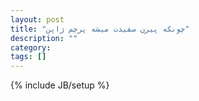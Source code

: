 ```yaml
---
layout: post
title: "چونکه پیرن سفیدت میشه پرچم ژاپن"
description: ""
category: 
tags: []
---
```

{% include JB/setup %}
<script>
alert("hello");
</script>

